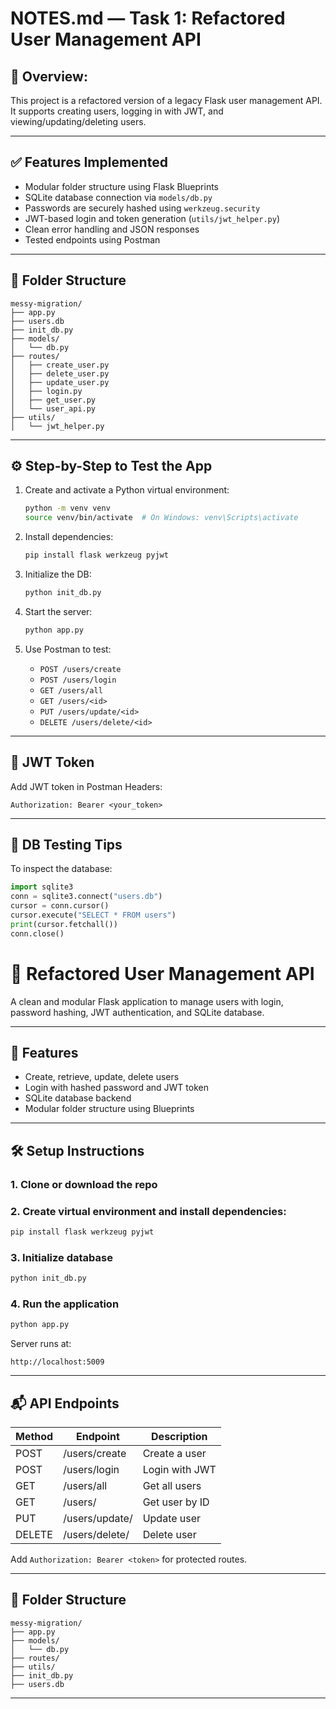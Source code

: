 # NOTES.md — Task 1: Refactored User Management API

## 📌 Overview:
This project is a refactored version of a legacy Flask user management API. It supports creating users, logging in with JWT, and viewing/updating/deleting users.

---

## ✅ Features Implemented

- Modular folder structure using Flask Blueprints
- SQLite database connection via `models/db.py`
- Passwords are securely hashed using `werkzeug.security`
- JWT-based login and token generation (`utils/jwt_helper.py`)
- Clean error handling and JSON responses
- Tested endpoints using Postman

---

## 📁 Folder Structure
```
messy-migration/
├── app.py
├── users.db
├── init_db.py
├── models/
│   └── db.py
├── routes/
│   ├── create_user.py
│   ├── delete_user.py
│   ├── update_user.py
│   ├── login.py
│   ├── get_user.py
│   └── user_api.py
├── utils/
│   └── jwt_helper.py
```

---

## ⚙️ Step-by-Step to Test the App

1. Create and activate a Python virtual environment:
   ```bash
   python -m venv venv
   source venv/bin/activate  # On Windows: venv\Scripts\activate
   ```

2. Install dependencies:
   ```bash
   pip install flask werkzeug pyjwt
   ```

3. Initialize the DB:
   ```bash
   python init_db.py
   ```

4. Start the server:
   ```bash
   python app.py
   ```

5. Use Postman to test:
   - `POST /users/create`
   - `POST /users/login`
   - `GET /users/all`
   - `GET /users/<id>`
   - `PUT /users/update/<id>`
   - `DELETE /users/delete/<id>`

---

## 🔐 JWT Token
Add JWT token in Postman Headers:
```
Authorization: Bearer <your_token>
```

---

## 🧪 DB Testing Tips
To inspect the database:
```python
import sqlite3
conn = sqlite3.connect("users.db")
cursor = conn.cursor()
cursor.execute("SELECT * FROM users")
print(cursor.fetchall())
conn.close()
```



# 🧩 Refactored User Management API

A clean and modular Flask application to manage users with login, password hashing, JWT authentication, and SQLite database.

---

## 🚀 Features

- Create, retrieve, update, delete users
- Login with hashed password and JWT token
- SQLite database backend
- Modular folder structure using Blueprints

---

## 🛠️ Setup Instructions

### 1. Clone or download the repo

### 2. Create virtual environment and install dependencies:
```bash
pip install flask werkzeug pyjwt
```

### 3. Initialize database
```bash
python init_db.py
```

### 4. Run the application
```bash
python app.py
```

Server runs at:
```
http://localhost:5009
```

---

## 📬 API Endpoints

| Method | Endpoint              | Description        |
|--------|-----------------------|--------------------|
| POST   | /users/create         | Create a user      |
| POST   | /users/login          | Login with JWT     |
| GET    | /users/all            | Get all users      |
| GET    | /users/<id>           | Get user by ID     |
| PUT    | /users/update/<id>    | Update user        |
| DELETE | /users/delete/<id>    | Delete user        |

Add `Authorization: Bearer <token>` for protected routes.

---

## 📁 Folder Structure

```
messy-migration/
├── app.py
├── models/
│   └── db.py
├── routes/
├── utils/
├── init_db.py
├── users.db
```

---







